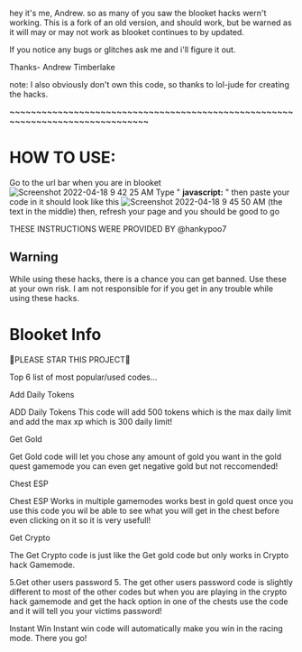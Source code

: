 hey it's me, Andrew.
so as many of you saw the blooket hacks wern't working. This is a fork of an old version, and should work, but be warned as it will may or may not work as blooket continues to by updated.

If you notice any bugs or glitches ask me and i'll figure it out.

Thanks- Andrew Timberlake




note: I also obviously don't own this code, so thanks to lol-jude for creating the hacks. 


**~~~~~~~~~~~~~~~~~~~~~~~~~~~~~~~~~~~~~~~~~~~~~~~~~~~~~~~~~~~~~~~~~~~~~~~~~~~~~~~**


# HOW TO USE:


Go to the url bar when you are in blooket
![Screenshot 2022-04-18 9 42 25 AM](https://user-images.githubusercontent.com/100436822/163824930-26969fa2-b8dd-4e09-bc0a-16a815298f30.png)
Type   "  **javascript:**  "
then paste your code in
it should look like this
![Screenshot 2022-04-18 9 45 50 AM](https://user-images.githubusercontent.com/100436822/163825308-ed7728b2-e31f-4f0a-826a-5f43e30cbc72.png)
(the text in the middle)
then, refresh your page and you should be good to go

THESE INSTRUCTIONS WERE PROVIDED BY @hankypoo7

## Warning
While using these hacks, there is a chance you can get banned. Use these at your own risk.
I am not responsible for if you get in any trouble while using these hacks.


# Blooket Info

🌟PLEASE STAR THIS PROJECT🌟

Top 6 list of most popular/used codes...

Add Daily Tokens

ADD Daily Tokens This code will add 500 tokens which is the max daily limit and add the max xp which is 300 daily limit! 

Get Gold

Get Gold code will let you chose any amount of gold you want in the gold quest gamemode you can even get negative gold but not reccomended! 

Chest ESP

Chest ESP Works in multiple gamemodes works best in gold quest once you use this code you wil be able to see what you will get in the chest before even clicking on it so it is very usefull!

Get Crypto

The Get Crypto code is just like the Get gold code but only works in Crypto hack Gamemode. 

5.Get other users password 5. The get other users password code is slightly different to most of the other codes but when you are playing in the crypto hack gamemode and get the hack option in one of the chests use the code and it will tell you your victims password! 

Instant Win
Instant win code will automatically make you win in the racing mode.
There you go!
